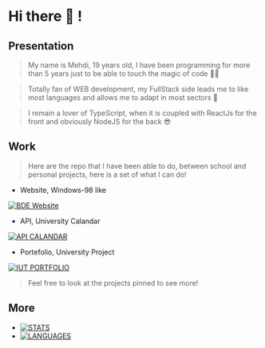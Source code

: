 # Hi there 👋 !

## Presentation

> My name is Mehdi, 19 years old, I have been programming for more than 5 years just to be able to touch the magic of code 🧙‍♂️

> Totally fan of WEB development, my FullStack side leads me to like most languages and allows me to adapt in most sectors 💪

> I remain a lover of TypeScript, when it is coupled with ReactJs for the front and obviously NodeJS for the back 😎


## Work

> Here are the repo that I have been able to do, between school and personal projects, here is a set of what I can do!

- Website, Windows-98 like 

[![BDE Website](https://github-readme-stats.vercel.app/api/pin/?username=BadiiiiX&repo=BDE-WEBSITE)](https://github-readme-stats.vercel.app/api/pin/?username=BadiiiiX&repo=BDE-WEBSITE)

- API, University Calandar

[![API CALANDAR](https://github-readme-stats.vercel.app/api/pin/?username=BadiiiiX&repo=BDE-CALANDAPI)](https://github-readme-stats.vercel.app/api/pin/?username=BadiiiiX&repo=BDE-CALANDAPI)

- Portefolio, University Project

[![IUT PORTFOLIO](https://github-readme-stats.vercel.app/api/pin/?username=BadiiiiX&repo=IUT-Portfolio-Project)](https://github-readme-stats.vercel.app/api/pin/?username=BadiiiiX&repo=IUT-Portfolio-Project)

> Feel free to look at the projects pinned to see more!

## More

- [![STATS](https://github-readme-stats.vercel.app/api?username=BadiiiiX&theme=dark&show_icons=true)](https://github-readme-stats.vercel.app/api?username=BadiiiiX&theme=dark&show_icons=true)
- [![LANGUAGES](https://github-readme-stats.vercel.app/api/top-langs/?username=BadiiiiX&layout=compact)](https://github-readme-stats.vercel.app/api/top-langs/?username=BadiiiiX&layout=compact)
